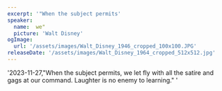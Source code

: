 ```yaml
---
excerpt: '"When the subject permits'
speaker:
  name:  we"
  picture: 'Walt Disney'
ogImage:
  url: '/assets/images/Walt_Disney_1946_cropped_100x100.JPG'
releaseDate: '/assets/images/Walt_Disney_1964_cropped_512x512.jpg'
---
```


'2023-11-27,"When the subject permits, we let fly with all the satire and gags at our command. Laughter is no enemy to learning."'
